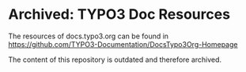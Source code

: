 Archived: TYPO3 Doc Resources
==============================

The resources of docs.typo3.org can be found in
https://github.com/TYPO3-Documentation/DocsTypo3Org-Homepage

The content of this repository is outdated and therefore 
archived.
